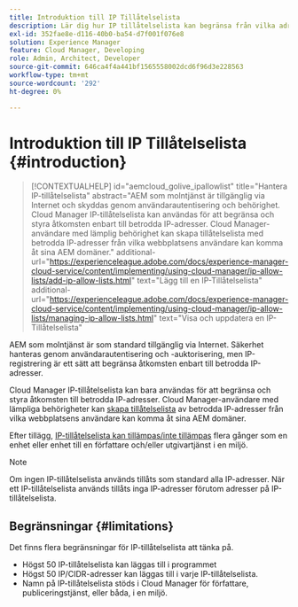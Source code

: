 ```yaml
---
title: Introduktion till IP Tillåtelselista
description: Lär dig hur IP tillåtelselista kan begränsa från vilka adresser användare kan få åtkomst till domäner på AEM as a Cloud Service.
exl-id: 352fae8e-d116-40b0-ba54-d7f001f076e8
solution: Experience Manager
feature: Cloud Manager, Developing
role: Admin, Architect, Developer
source-git-commit: 646ca4f4a441bf1565558002dcd6f96d3e228563
workflow-type: tm+mt
source-wordcount: '292'
ht-degree: 0%

---
```



# Introduktion till IP Tillåtelselista {#introduction}

>[!CONTEXTUALHELP]
>id="aemcloud_golive_ipallowlist"
>title="Hantera IP-tillåtelselista"
>abstract="AEM som molntjänst är tillgänglig via Internet och skyddas genom användarautentisering och behörighet. Cloud Manager IP-tillåtelselista kan användas för att begränsa och styra åtkomsten enbart till betrodda IP-adresser. Cloud Manager-användare med lämplig behörighet kan skapa tillåtelselista med betrodda IP-adresser från vilka webbplatsens användare kan komma åt sina AEM domäner."
>additional-url="https://experienceleague.adobe.com/docs/experience-manager-cloud-service/content/implementing/using-cloud-manager/ip-allow-lists/add-ip-allow-lists.html" text="Lägg till en IP-Tillåtelselista"
>additional-url="https://experienceleague.adobe.com/docs/experience-manager-cloud-service/content/implementing/using-cloud-manager/ip-allow-lists/managing-ip-allow-lists.html" text="Visa och uppdatera en IP-Tillåtelselista"

AEM som molntjänst är som standard tillgänglig via Internet. Säkerhet hanteras genom användarautentisering och -auktorisering, men IP-registrering är ett sätt att begränsa åtkomsten enbart till betrodda IP-adresser.

Cloud Manager IP-tillåtelselista kan bara användas för att begränsa och styra åtkomsten till betrodda IP-adresser. Cloud Manager-användare med lämpliga behörigheter kan [skapa tillåtelselista](/help/implementing/cloud-manager/ip-allow-lists/add-ip-allow-lists.md) av betrodda IP-adresser från vilka webbplatsens användare kan komma åt sina AEM domäner.

Efter tillägg, [IP-tillåtelselista kan tillämpas/inte tillämpas](/help/implementing/cloud-manager/ip-allow-lists/apply-allow-list.md) flera gånger som en enhet eller enhet till en författare och/eller utgivartjänst i en miljö.

>[!NOTE]
>
>Om ingen IP-tillåtelselista används tillåts som standard alla IP-adresser. När ett IP-tillåtelselista används tillåts inga IP-adresser förutom adresser på IP-tillåtelselista.

## Begränsningar {#limitations}

Det finns flera begränsningar för IP-tillåtelselista att tänka på.

* Högst 50 IP-tillåtelselista kan läggas till i programmet
* Högst 50 IP/CIDR-adresser kan läggas till i varje IP-tillåtelselista.
* Namn på IP-tillåtelselista stöds i Cloud Manager för författare, publiceringstjänst, eller båda, i en miljö.
